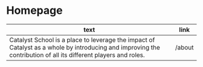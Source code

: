 # Homepage

| text                                                                                                                                                           | link   |
| -------------------------------------------------------------------------------------------------------------------------------------------------------------- | ------ |
| Catalyst School is a place to leverage the impact of Catalyst as a whole by introducing and improving the contribution of all its different players and roles. | /about |
